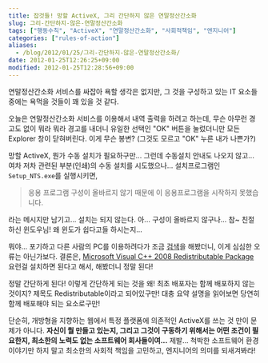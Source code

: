 ```yaml
---
title: 잡것들! 망할 ActiveX, 그리 간단하지 않은 연말정산간소화
slug: 그리-간단하지-않은-연말정산간소화
tags: ["행동수칙", "ActiveX", "연말정산간소화", "사회적책임", "엔지니어"]
categories: ["rules-of-action"]
aliases:
  - /blog/2012/01/25/그리-간단하지-않은-연말정산간소화/
date: 2012-01-25T12:26:25+09:00
modified: 2012-01-25T12:28:56+09:00
---
```

연말정산간소화 서비스를 싸잡아 욕할 생각은 없지만, 그 것을 구성하고
있는 IT 요소들 중에는 욕먹을 것들이 꽤 있을 것 같다.

오늘은 연말정산간소화 서비스를 이용해서 내역 출력을 하려고 하는데,
무슨 아무런 경고도 없이 뭐라 뭐라 경고를 내더니 유일한 선택인 "OK"
버튼을 눌렀더니만 모든 Explorer 창이 닫혀버린다. 이게 무슨 봉변?
(그것도 모르고 "OK" 누른 내가 나쁜가?)

망할 ActiveX, 뭔가 수동 설치가 필요하구만... 그런데 수동설치 안내도
나오지 않고... 여차 저차 관련된 부분(인쇄)의 수동 설치를 시도했으나...
설치프로그램인 `Setup_NTS.exe`를 실행시키면,

> 응용 프로그램 구성이 올바르지 않기 때문에 이 응용프로그램을
> 시작하지 못했습니다.

라는 메시지만 남기고... 설치는 되지 않는다. 아... 구성이 올바르지
않구나... 참~ 친절하신 윈도우님! 왜 윈도가 쉽다고들 하시는지...

뭐야... 포기하고 다른 사람의 PC를 이용하려다가 조금
[검색](http://www.google.co.kr/search?hl=ko&q=%22%EC%9D%91%EC%9A%A9+%ED%94%84%EB%A1%9C%EA%B7%B8%EB%9E%A8+%EA%B5%AC%EC%84%B1%EC%9D%B4+%EC%98%AC%EB%B0%94%EB%A5%B4%EC%A7%80+%EC%95%8A%EA%B8%B0+%EB%95%8C%EB%AC%B8%EC%97%90%22)을
해봤더니, 이게 심심한 오류는 아닌가보다. 결론은,
[Microsoft Visual C++ 2008 Redistributable Package](http://www.microsoft.com/download/en/details.aspx?id=29)
요런걸 설치하면 된다고 해서, 해봤더니 정말 된다!

정말 간단하게 된다! 이렇게 간단하게 되는 것을 왜! 최초 배포자는 함께
배포하지 않는 것이지? 제목도 Redistributable이라고 되어있구만! 대충
요약 설명을 읽어보면 당연히 함께 배포해야 되는 요소로구만!

단순히, 개방형을 지향하는 웹에서 특정 플랫폼에 의존적인 ActiveX를
쓰는 것 만이 문제가 아니다. **자신이 뭘 만들고 있는지, 그리고 그것이
구동하기 위해서는 어떤 조건이 필요한지, 최소한의 노력도 없는
소프트웨어 회사들이여...** 제발... 척박한 소프트웨어 환경 이야기만
하지 말고 최소한의 사회적 책임을 고민하고, 엔지니어의 의미를 되새겨봐라!

